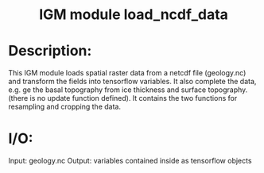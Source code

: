 ### <h1 align="center" id="title">IGM module load_ncdf_data </h1>

# Description:

This IGM module loads spatial raster data from a netcdf file (geology.nc) and
transform the fields into tensorflow variables. It also complete the data,
e.g. ge the basal topography from ice thickness and surface topography.
(there is no update function defined). It contains the two functions for
resampling and cropping the data.

# I/O:

Input: geology.nc
Output: variables contained inside as tensorflow objects
